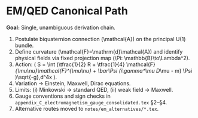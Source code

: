 # EM/QED Canonical Path

**Goal:** Single, unambiguous derivation chain.

1. Postulate biquaternion connection \(\mathcal{A}\) on the principal U(1) bundle.
2. Define curvature \(\mathcal{F}=\mathrm{d}\mathcal{A}\) and identify physical fields via fixed projection map \(\Pi: \mathbb{B}\to\Lambda^2\).
3. Action: \( S = \int (\tfrac{1}{2} R + \tfrac{1}{4} \mathcal{F}_{\mu\nu}\mathcal{F}^{\mu\nu} + \bar\Psi (i\gamma^\mu D_\mu - m) \Psi )\sqrt{-g}\,d^4x \).
4. Variation → Einstein, Maxwell, Dirac equations.
5. Limits: (i) Minkowski → standard QED, (ii) weak field → Maxwell.
6. Gauge conventions and sign checks in `appendix_C_electromagnetism_gauge_consolidated.tex` §2–§4.
7. Alternative routes moved to `notes/em_alternatives/*.tex`.
